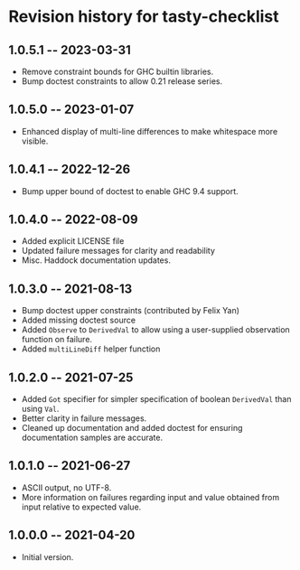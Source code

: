 # Revision history for tasty-checklist

## 1.0.5.1 -- 2023-03-31

  * Remove constraint bounds for GHC builtin libraries.
  * Bump doctest constraints to allow 0.21 release series.

## 1.0.5.0 -- 2023-01-07

  * Enhanced display of multi-line differences to make whitespace more visible.

## 1.0.4.1 -- 2022-12-26

  * Bump upper bound of doctest to enable GHC 9.4 support.

## 1.0.4.0 -- 2022-08-09
  * Added explicit LICENSE file
  * Updated failure messages for clarity and readability
  * Misc. Haddock documentation updates.

## 1.0.3.0 -- 2021-08-13
  * Bump doctest upper constraints (contributed by Felix Yan)
  * Added missing doctest source
  * Added `Observe` to `DerivedVal` to allow using a user-supplied
    observation function on failure.
  * Added `multiLineDiff` helper function

## 1.0.2.0 -- 2021-07-25
  * Added `Got` specifier for simpler specification of boolean
    `DerivedVal` than using `Val`.
  * Better clarity in failure messages.
  * Cleaned up documentation and added doctest for ensuring
    documentation samples are accurate.

## 1.0.1.0 -- 2021-06-27

* ASCII output, no UTF-8.
* More information on failures regarding input and value obtained from
  input relative to expected value.

## 1.0.0.0 -- 2021-04-20

* Initial version.
